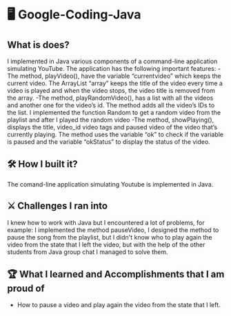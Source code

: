 # :desktop_computer: Google-Coding-Java

## What is does?
I implemented in Java various components of a command-line application simulating YouTube. The application has the following important features:
    - The method, playVideo(), have the variable “currentvideo” which keeps the current video. The ArrayList  “array”  keeps the title of the video every time a video is played and when the video stops, the video title is removed from the array.
    -The method, playRandomVideo(), has a list with all the videos and another one for the video’s id. The method adds all the video’s IDs to the list. I implemented the function Random to get a random video from the playlist and after I played the random video
    -The method, showPlaying(), displays the title, video_id video tags and paused video of the video that’s currently playing. The method uses the variable “ok” to check if the variable is paused and the variable “okStatus” to display the status of the video.

## :hammer_and_wrench: How I built it?
The comand-line application simulating Youtube is implemented in Java.

## :crossed_swords: Challenges I ran into
I knew how to work with Java but I encountered a lot of problems, for example: I implemented the method pauseVideo, I designed the method to pause the song from the playlist, but I didn't know who to play again the video from the state that I left the video, but with the help of the other students from Java group chat I managed to solve them.

## :trophy: What I learned and Accomplishments that I am proud of
- How to pause a video and play again the video from the state that I left.

